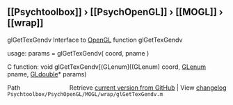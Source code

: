 ## [[Psychtoolbox]] &#8250; [[PsychOpenGL]] &#8250; [[MOGL]] &#8250; [[wrap]]

glGetTexGendv  Interface to [OpenGL](OpenGL) function glGetTexGendv  
  
usage:  params = glGetTexGendv( coord, pname )  
  
C function:  void glGetTexGendv[(GLenum]((GLenum) coord, [GLenum](GLenum) pname, [GLdouble](GLdouble)\* params)  




<div class="code_header" style="text-align:right;">
  <span style="float:left;">Path&nbsp;&nbsp;</span> <span class="counter">Retrieve <a href=
  "https://raw.github.com/Psychtoolbox-3/Psychtoolbox-3/beta/Psychtoolbox/PsychOpenGL/MOGL/wrap/glGetTexGendv.m">current version from GitHub</a> | View <a href=
  "https://github.com/Psychtoolbox-3/Psychtoolbox-3/commits/beta/Psychtoolbox/PsychOpenGL/MOGL/wrap/glGetTexGendv.m">changelog</a></span>
</div>
<div class="code">
  <code>Psychtoolbox/PsychOpenGL/MOGL/wrap/glGetTexGendv.m</code>
</div>

